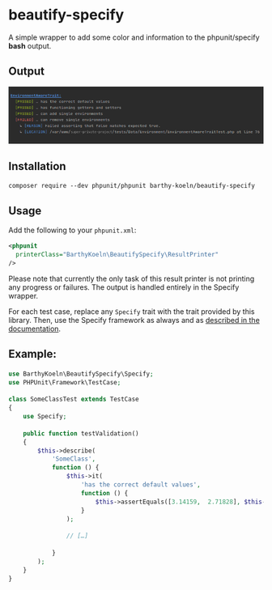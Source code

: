 # beautify-specify

A simple wrapper to add some color and information to the phpunit/specify **bash** output.

## Output

![Image of BeautifySpecify Output](./BeautifySpecify.png)

## Installation

```shell-script
composer require --dev phpunit/phpunit barthy-koeln/beautify-specify
```

## Usage

Add the following to your `phpunit.xml`:

```xml
<phpunit
  printerClass="BarthyKoeln\BeautifySpecify\ResultPrinter"
/>
```

Please note that currently the only task of this result printer is not printing any progress or failures.
The output is handled entirely in the Specify wrapper.

For each test case, replace any `Specify` trait with the trait provided by this library.
Then, use the Specify framework as always and as [described in the documentation](https://github.com/Codeception/Specify).

## Example:

```php
use BarthyKoeln\BeautifySpecify\Specify;
use PHPUnit\Framework\TestCase;

class SomeClassTest extends TestCase
{
    use Specify;

    public function testValidation()
    {
        $this->describe(
            'SomeClass',
            function () {
                $this->it(
                    'has the correct default values',
                    function () {
                        $this->assertEquals([3.14159,  2.71828], $this->someClass->getValues());
                    }
                );

                // […]

            }
        );
    }
}
```
